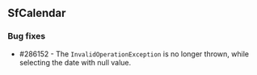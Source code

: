 ## SfCalendar

### Bug fixes

* \#286152 - The `InvalidOperationException` is no longer thrown, while selecting the date with null value.